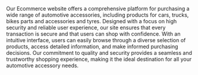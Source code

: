 Our Ecommerce website offers a comprehensive platform for purchasing a wide range of automotive accessories, including products for cars, trucks, bikes parts and accessories and tyres. Designed with a focus on high security and reliable user experience, our site ensures that every transaction is secure and that users can shop with confidence. With an intuitive interface, users can easily browse through a diverse selection of products, access detailed information, and make informed purchasing decisions. Our commitment to quality and security provides a seamless and trustworthy shopping experience, making it the ideal destination for all your automotive accessory needs.
